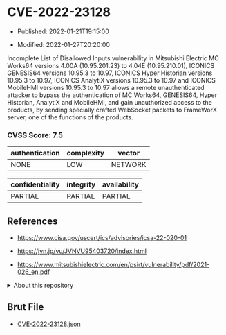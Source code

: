 # CVE-2022-23128

- Published: 2022-01-21T19:15:00

- Modified: 2022-01-27T20:20:00

Incomplete List of Disallowed Inputs vulnerability in Mitsubishi Electric MC Works64 versions 4.00A (10.95.201.23) to 4.04E (10.95.210.01), ICONICS GENESIS64 versions 10.95.3 to 10.97, ICONICS Hyper Historian versions 10.95.3 to 10.97, ICONICS AnalytiX versions 10.95.3 to 10.97 and ICONICS MobileHMI versions 10.95.3 to 10.97 allows a remote unauthenticated attacker to bypass the authentication of MC Works64, GENESIS64, Hyper Historian, AnalytiX and MobileHMI, and gain unauthorized access to the products, by sending specially crafted WebSocket packets to FrameWorX server, one of the functions of the products.

### CVSS Score: **7.5**

| authentication | complexity | vector |
| --- | --- | --- |
| NONE | LOW | NETWORK |

| confidentiality | integrity | availability |
| --- | --- | --- |
| PARTIAL | PARTIAL | PARTIAL |

## References

* https://www.cisa.gov/uscert/ics/advisories/icsa-22-020-01

* https://jvn.jp/vu/JVNVU95403720/index.html

* https://www.mitsubishielectric.com/en/psirt/vulnerability/pdf/2021-026_en.pdf

<details>
<summary>About this repository</summary> 

  This repository is part of the project [Live Hack CVE](https://github.com/Live-Hack-CVE). Main website can be found [www.live-hack.org](https://www.live-hack.org) 
  
  Made by [Sn0wAlice](https://github.com/Sn0wAlice) for the people that care about security and need to have a feed of the latest CVEs. Hope you enjoy it, don't forget to star the repo and follow me on [Twitter](https://twitter.com/Sn0wAlice) and [Github](https://github.com/Sn0wAlice). And that is my [personnal website](https://www.alice-snow.me/)

  - [Home Page](https://github.com/Live-Hack-CVE)
  - [Framework](https://github.com/Live-Hack-CVE/cve-framework)
  - [CVE database](https://github.com/Live-Hack-CVE/full_database)
  - [Changelog](https://github.com/Live-Hack-CVE/Changelog)
</details>

## Brut File

* [CVE-2022-23128.json](https://raw.githubusercontent.com/Live-Hack-CVE/full_database/main/cves/2022/CVE-2022-23128.json)

